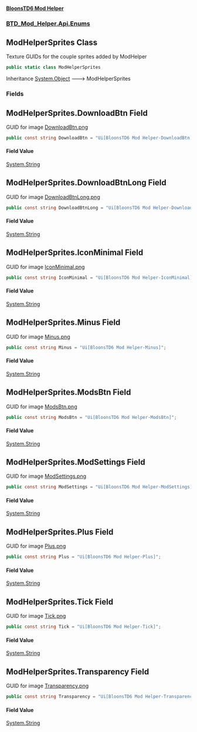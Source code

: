 #### [BloonsTD6 Mod Helper](README.md 'README')
### [BTD_Mod_Helper.Api.Enums](README.md#BTD_Mod_Helper.Api.Enums 'BTD_Mod_Helper.Api.Enums')

## ModHelperSprites Class

Texture GUIDs for the couple sprites added by ModHelper

```csharp
public static class ModHelperSprites
```

Inheritance [System.Object](https://docs.microsoft.com/en-us/dotnet/api/System.Object 'System.Object') &#129106; ModHelperSprites
### Fields

<a name='BTD_Mod_Helper.Api.Enums.ModHelperSprites.DownloadBtn'></a>

## ModHelperSprites.DownloadBtn Field

GUID for image [DownloadBtn.png](https://github.com/gurrenm3/BTD-Mod-Helper/blob/master/BloonsTD6%20Mod%20Helper/Resources/DownloadBtn.png?raw=true 'https://github.com/gurrenm3/BTD-Mod-Helper/blob/master/BloonsTD6%20Mod%20Helper/Resources/DownloadBtn.png?raw=true')

```csharp
public const string DownloadBtn = "Ui[BloonsTD6 Mod Helper-DownloadBtn]";
```

#### Field Value
[System.String](https://docs.microsoft.com/en-us/dotnet/api/System.String 'System.String')

<a name='BTD_Mod_Helper.Api.Enums.ModHelperSprites.DownloadBtnLong'></a>

## ModHelperSprites.DownloadBtnLong Field

GUID for image [DownloadBtnLong.png](https://github.com/gurrenm3/BTD-Mod-Helper/blob/master/BloonsTD6%20Mod%20Helper/Resources/DownloadBtnLong.png?raw=true 'https://github.com/gurrenm3/BTD-Mod-Helper/blob/master/BloonsTD6%20Mod%20Helper/Resources/DownloadBtnLong.png?raw=true')

```csharp
public const string DownloadBtnLong = "Ui[BloonsTD6 Mod Helper-DownloadBtnLong]";
```

#### Field Value
[System.String](https://docs.microsoft.com/en-us/dotnet/api/System.String 'System.String')

<a name='BTD_Mod_Helper.Api.Enums.ModHelperSprites.IconMinimal'></a>

## ModHelperSprites.IconMinimal Field

GUID for image [IconMinimal.png](https://github.com/gurrenm3/BTD-Mod-Helper/blob/master/BloonsTD6%20Mod%20Helper/Resources/IconMinimal.png?raw=true 'https://github.com/gurrenm3/BTD-Mod-Helper/blob/master/BloonsTD6%20Mod%20Helper/Resources/IconMinimal.png?raw=true')

```csharp
public const string IconMinimal = "Ui[BloonsTD6 Mod Helper-IconMinimal]";
```

#### Field Value
[System.String](https://docs.microsoft.com/en-us/dotnet/api/System.String 'System.String')

<a name='BTD_Mod_Helper.Api.Enums.ModHelperSprites.Minus'></a>

## ModHelperSprites.Minus Field

GUID for image [Minus.png](https://github.com/gurrenm3/BTD-Mod-Helper/blob/master/BloonsTD6%20Mod%20Helper/Resources/Minus.png?raw=true 'https://github.com/gurrenm3/BTD-Mod-Helper/blob/master/BloonsTD6%20Mod%20Helper/Resources/Minus.png?raw=true')

```csharp
public const string Minus = "Ui[BloonsTD6 Mod Helper-Minus]";
```

#### Field Value
[System.String](https://docs.microsoft.com/en-us/dotnet/api/System.String 'System.String')

<a name='BTD_Mod_Helper.Api.Enums.ModHelperSprites.ModsBtn'></a>

## ModHelperSprites.ModsBtn Field

GUID for image [ModsBtn.png](https://github.com/gurrenm3/BTD-Mod-Helper/blob/master/BloonsTD6%20Mod%20Helper/Resources/ModsBtn.png?raw=true 'https://github.com/gurrenm3/BTD-Mod-Helper/blob/master/BloonsTD6%20Mod%20Helper/Resources/ModsBtn.png?raw=true')

```csharp
public const string ModsBtn = "Ui[BloonsTD6 Mod Helper-ModsBtn]";
```

#### Field Value
[System.String](https://docs.microsoft.com/en-us/dotnet/api/System.String 'System.String')

<a name='BTD_Mod_Helper.Api.Enums.ModHelperSprites.ModSettings'></a>

## ModHelperSprites.ModSettings Field

GUID for image [ModSettings.png](https://github.com/gurrenm3/BTD-Mod-Helper/blob/master/BloonsTD6%20Mod%20Helper/Resources/ModSettings.png?raw=true 'https://github.com/gurrenm3/BTD-Mod-Helper/blob/master/BloonsTD6%20Mod%20Helper/Resources/ModSettings.png?raw=true')

```csharp
public const string ModSettings = "Ui[BloonsTD6 Mod Helper-ModSettings]";
```

#### Field Value
[System.String](https://docs.microsoft.com/en-us/dotnet/api/System.String 'System.String')

<a name='BTD_Mod_Helper.Api.Enums.ModHelperSprites.Plus'></a>

## ModHelperSprites.Plus Field

GUID for image [Plus.png](https://github.com/gurrenm3/BTD-Mod-Helper/blob/master/BloonsTD6%20Mod%20Helper/Resources/Plus.png?raw=true 'https://github.com/gurrenm3/BTD-Mod-Helper/blob/master/BloonsTD6%20Mod%20Helper/Resources/Plus.png?raw=true')

```csharp
public const string Plus = "Ui[BloonsTD6 Mod Helper-Plus]";
```

#### Field Value
[System.String](https://docs.microsoft.com/en-us/dotnet/api/System.String 'System.String')

<a name='BTD_Mod_Helper.Api.Enums.ModHelperSprites.Tick'></a>

## ModHelperSprites.Tick Field

GUID for image [Tick.png](https://github.com/gurrenm3/BTD-Mod-Helper/blob/master/BloonsTD6%20Mod%20Helper/Resources/Tick.png?raw=true 'https://github.com/gurrenm3/BTD-Mod-Helper/blob/master/BloonsTD6%20Mod%20Helper/Resources/Tick.png?raw=true')

```csharp
public const string Tick = "Ui[BloonsTD6 Mod Helper-Tick]";
```

#### Field Value
[System.String](https://docs.microsoft.com/en-us/dotnet/api/System.String 'System.String')

<a name='BTD_Mod_Helper.Api.Enums.ModHelperSprites.Transparency'></a>

## ModHelperSprites.Transparency Field

GUID for image [Transparency.png](https://github.com/gurrenm3/BTD-Mod-Helper/blob/master/BloonsTD6%20Mod%20Helper/Resources/Transparency.png?raw=true 'https://github.com/gurrenm3/BTD-Mod-Helper/blob/master/BloonsTD6%20Mod%20Helper/Resources/Transparency.png?raw=true')

```csharp
public const string Transparency = "Ui[BloonsTD6 Mod Helper-Transparency]";
```

#### Field Value
[System.String](https://docs.microsoft.com/en-us/dotnet/api/System.String 'System.String')